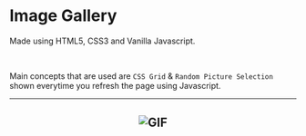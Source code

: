 # Image Gallery

Made using HTML5, CSS3 and Vanilla Javascript.

<br />

Main concepts that are used are `CSS Grid` & `Random Picture Selection` shown everytime you refresh the page using Javascript.

<hr/>

<h2 align="center">

<img src="images/ImageGallery.gif" alt="GIF">

</h2>
